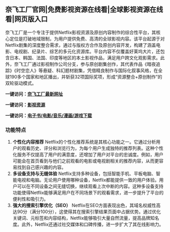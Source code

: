 <h2>奈飞工厂官网|免费影视资源在线看|全球影视资源在线看|网页版入口</h2>

奈飞工厂是一个专注于提供Netflix影视资源及原创内容制作的综合性平台，其核心定位是打破地域限制，为用户提供免费、高清的全球影视内容。该平台起源于对Netflix剧集的深度整合需求，通过与版权方合作及原创内容开发，构建了涵盖电影、电视剧、纪录片、综艺的多元化资源库。平台内容不仅覆盖好莱坞大片，还包含日本、韩国、法国、印度等地区的本土影视作品，满足用户跨文化观影需求。此外，奈飞工厂通过影视制作公司分支，参与原创剧集创作，其代表作品《暗夜追踪》《时空恋人》等悬疑、科幻题材剧集，凭借精良制作与国际化叙事风格，在全球190多个国家和地区播出，并斩获32项国际奖项，形成“资源整合+原创制作”的双轮驱动模式。

<p><strong>一键访问：</strong><a href="https://www.rymdh.com/sites/14369.html" target="_blank" ><strong>奈飞工厂最新网址</strong></a></p>
<p><strong>一键访问：</strong><a href="https://www.rymdh.com/favorites/yingshizaixiankan" target="_blank" ><strong>影视资源</strong></a></p>
<p><strong>一键访问：</strong><a href="https://wangpanziyuan.pages.dev/" target="_blank" ><strong>电子书/电影/音乐/漫画/游戏下载</strong></a></p>

### 功能特点
1. **个性化内容推荐**
   Netflix的个性化推荐系统是其核心功能之一。它通过分析用户的观看历史、评分和浏览行为，为每个用户生成独特的推荐列表。这种个性化服务不仅提高了用户的满意度，还增加了用户对平台的忠诚度。例如，用户可能会在首页看到与他们之前观看的电影或电视剧相关的推荐内容，从而更容易找到自己感兴趣的内容。
2. **多设备支持与无缝体验**
   Netflix支持多种设备，包括智能手机、平板电脑、智能电视和电脑。无论用户使用哪种设备，Netflix都能提供一致的用户体验。用户可以在不同设备之间无缝切换，继续观看上次中断的内容。这种多设备支持功能使得Netflix能够满足用户在不同场景下的观看需求，进一步提升了平台的便利性和吸引力。
3. **强大的搜索引擎优化（SEO）**
   Netflix在SEO方面表现出色，其域名权威性高达90分（满分100分），这使得其在搜索引擎结果页面中占据优势。通过优化关键词、元标签和内容结构，Netflix能够吸引大量自然流量，提高品牌知名度。此外，Netflix还通过社交媒体和口碑传播，进一步扩大了其在线影响力。


